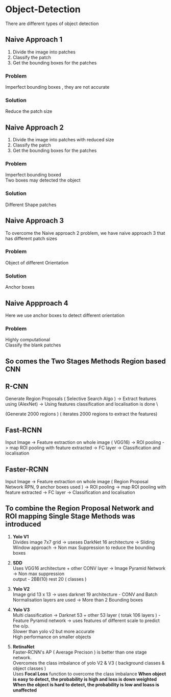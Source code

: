 # Object-Detection

There are different types of object detection 

## Naive Approach 1 
1. Divide the image into patches 
2. Classify the patch 
3. Get the bounding boxes for the patches 

  ### Problem 
  Imperfect bounding boxes , they are not accurate
  ### Solution 
  Reduce the patch size
  
## Naive Approach 2 
1. Divide the image into patches with reduced size
2. Classify the patch
3. Get the bounding boxes for the patches

### Problem
Imperfect bounding boxed\
Two boxes may detected the object
### Solution
Different Shape patches 

## Naive Approach 3 

To overcome the Naive approach 2 problem, we have naive approach 3 that has different patch sizes 

### Problem 
Object of different Orientation 
### Solution 
Anchor boxes 


## Naive Appproach 4

Here we use anchor boxes to detect different orientation 

### Problem 
Highly computational\
Classify the blank patches


   
## So comes the **Two Stages Methods**  Region based CNN
## R-CNN

 Generate Region Proposals ( Selective Search Algo ) -> Extract features using (AlexNet) -> Using features classification and localisation is done \
 
 (Generate 2000 regions )   ( iterates 2000 regions to extract the features)

## Fast-RCNN 

Input Image -> Feature extraction on whole image ( VGG16) -> ROI pooling -> map ROI pooling with feature extracted -> FC layer -> Classification and localisation 

## Faster-RCNN
Input Image -> Feature extraction on whole image ( Region Proposal Network RPN, 9 anchor boxes used ) -> ROI pooling -> map ROI pooling with feature extracted -> FC layer -> Classification and localisation 



## To combine the Region Proposal Network and ROI mapping  **Single Stage Methods** was introduced 
1) **Yolo V1**\
   Divides image 7x7 grid -> useses DarkNet 16 architecture -> Sliding Window approach -> Non max Suppression to reduce the bounding boxes 
  
2) **SDD**\
   Uses VGG16 architecture  + other CONV layer ->  Image Pyramid Network ->  Non max suppression \
   output - 2BB(10) rest 20 ( classes ) 
3) **Yolo V2**\
   Image grid 13 x 13 -> uses darknet 19 architecture - CONV and Batch Normalisation layers are used -> More than 2 Bounding boxes
4) **Yolo V3**\
   Multi classification -> Darknet 53 + other 53  layer ( totak 106  layers ) - Feature Pyramid network -> uses features of different scale to predict the o/p. \
   Slower than yolo v2 but more accurate\
   High performance on smaller objects  

5) **RetinaNet**\
    Faster-RCNN's AP ( Average Precison ) is better than one stage network.\
    Overcomes the class imbalance of yolo V2 & V3 ( background classes & object classes )\
    Uses **Focal Loss** function to overcome the class imbalance 
    **When object is easy to detect, the probability is high and loss is down weighted**\
    **When the object is hard to detect, the probability is low and loass is unaffected**


